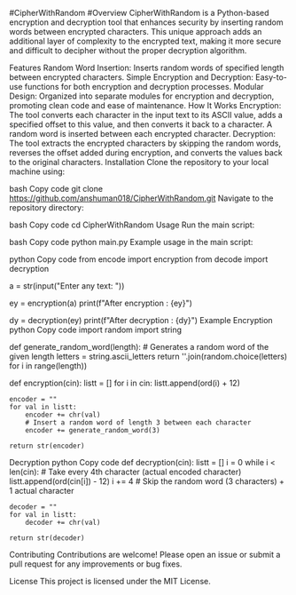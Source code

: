 #CipherWithRandom
#Overview
CipherWithRandom is a Python-based encryption and decryption tool that enhances security by inserting random words between encrypted characters. This unique approach adds an additional layer of complexity to the encrypted text, making it more secure and difficult to decipher without the proper decryption algorithm.

Features
Random Word Insertion: Inserts random words of specified length between encrypted characters.
Simple Encryption and Decryption: Easy-to-use functions for both encryption and decryption processes.
Modular Design: Organized into separate modules for encryption and decryption, promoting clean code and ease of maintenance.
How It Works
Encryption: The tool converts each character in the input text to its ASCII value, adds a specified offset to this value, and then converts it back to a character. A random word is inserted between each encrypted character.
Decryption: The tool extracts the encrypted characters by skipping the random words, reverses the offset added during encryption, and converts the values back to the original characters.
Installation
Clone the repository to your local machine using:

bash
Copy code
git clone https://github.com/anshuman018/CipherWithRandom.git
Navigate to the repository directory:

bash
Copy code
cd CipherWithRandom
Usage
Run the main script:

bash
Copy code
python main.py
Example usage in the main script:

python
Copy code
from encode import encryption
from decode import decryption

a = str(input("Enter any text: "))

ey = encryption(a)
print(f"After encryption : {ey}")

dy = decryption(ey)
print(f"After decryption : {dy}")
Example
Encryption
python
Copy code
import random
import string

def generate_random_word(length):
    # Generates a random word of the given length
    letters = string.ascii_letters
    return ''.join(random.choice(letters) for i in range(length))

def encryption(cin):
    listt = []
    for i in cin:
        listt.append(ord(i) + 12)
    
    encoder = ""
    for val in listt:
        encoder += chr(val)
        # Insert a random word of length 3 between each character
        encoder += generate_random_word(3)
    
    return str(encoder)
Decryption
python
Copy code
def decryption(cin):
    listt = []
    i = 0
    while i < len(cin):
        # Take every 4th character (actual encoded character)
        listt.append(ord(cin[i]) - 12)
        i += 4  # Skip the random word (3 characters) + 1 actual character
    
    decoder = ""
    for val in listt:
        decoder += chr(val)
    
    return str(decoder)
Contributing
Contributions are welcome! Please open an issue or submit a pull request for any improvements or bug fixes.

License
This project is licensed under the MIT License.
